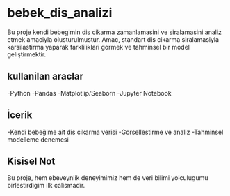 # bebek_dis_analizi 

Bu proje kendi bebegimin dis cikarma zamanlamasini ve siralamasini analiz etmek amaciyla olusturulmustur. Amac, standart dis cikarma siralamasiyla karsilastirma yaparak farkliliklari gormek ve tahminsel bir model geliştirmektir.  

## kullanilan araclar

-Python
-Pandas
-Matplotlip/Seaborn
-Jupyter Notebook

## İcerik

-Kendi bebeğime ait dis cikarma verisi
-Gorsellestirme ve analiz
-Tahminsel modelleme denemesi

## Kisisel Not
Bu proje, hem ebeveynlik deneyimimiz hem de veri bilimi yolculugumu birlestirdigim ilk calismadir. 

